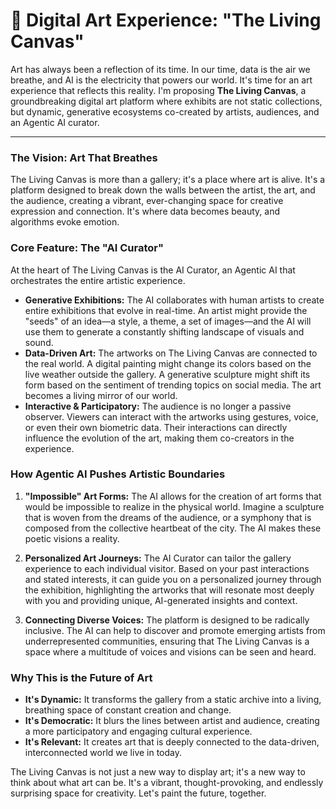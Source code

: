 # 🎨 Digital Art Experience: "The Living Canvas"

Art has always been a reflection of its time. In our time, data is the air we breathe, and AI is the electricity that powers our world. It's time for an art experience that reflects this reality. I'm proposing **The Living Canvas**, a groundbreaking digital art platform where exhibits are not static collections, but dynamic, generative ecosystems co-created by artists, audiences, and an Agentic AI curator.

---

### The Vision: Art That Breathes

The Living Canvas is more than a gallery; it's a place where art is alive. It's a platform designed to break down the walls between the artist, the art, and the audience, creating a vibrant, ever-changing space for creative expression and connection. It's where data becomes beauty, and algorithms evoke emotion.

### Core Feature: The "AI Curator"

At the heart of The Living Canvas is the AI Curator, an Agentic AI that orchestrates the entire artistic experience.

-   **Generative Exhibitions:** The AI collaborates with human artists to create entire exhibitions that evolve in real-time. An artist might provide the "seeds" of an idea—a style, a theme, a set of images—and the AI will use them to generate a constantly shifting landscape of visuals and sound.
-   **Data-Driven Art:** The artworks on The Living Canvas are connected to the real world. A digital painting might change its colors based on the live weather outside the gallery. A generative sculpture might shift its form based on the sentiment of trending topics on social media. The art becomes a living mirror of our world.
-   **Interactive & Participatory:** The audience is no longer a passive observer. Viewers can interact with the artworks using gestures, voice, or even their own biometric data. Their interactions can directly influence the evolution of the art, making them co-creators in the experience.

### How Agentic AI Pushes Artistic Boundaries

1.  **"Impossible" Art Forms:** The AI allows for the creation of art forms that would be impossible to realize in the physical world. Imagine a sculpture that is woven from the dreams of the audience, or a symphony that is composed from the collective heartbeat of the city. The AI makes these poetic visions a reality.

2.  **Personalized Art Journeys:** The AI Curator can tailor the gallery experience to each individual visitor. Based on your past interactions and stated interests, it can guide you on a personalized journey through the exhibition, highlighting the artworks that will resonate most deeply with you and providing unique, AI-generated insights and context.

3.  **Connecting Diverse Voices:** The platform is designed to be radically inclusive. The AI can help to discover and promote emerging artists from underrepresented communities, ensuring that The Living Canvas is a space where a multitude of voices and visions can be seen and heard.

### Why This is the Future of Art

-   **It's Dynamic:** It transforms the gallery from a static archive into a living, breathing space of constant creation and change.
-   **It's Democratic:** It blurs the lines between artist and audience, creating a more participatory and engaging cultural experience.
-   **It's Relevant:** It creates art that is deeply connected to the data-driven, interconnected world we live in today.

The Living Canvas is not just a new way to display art; it's a new way to think about what art can be. It's a vibrant, thought-provoking, and endlessly surprising space for creativity. Let's paint the future, together. 